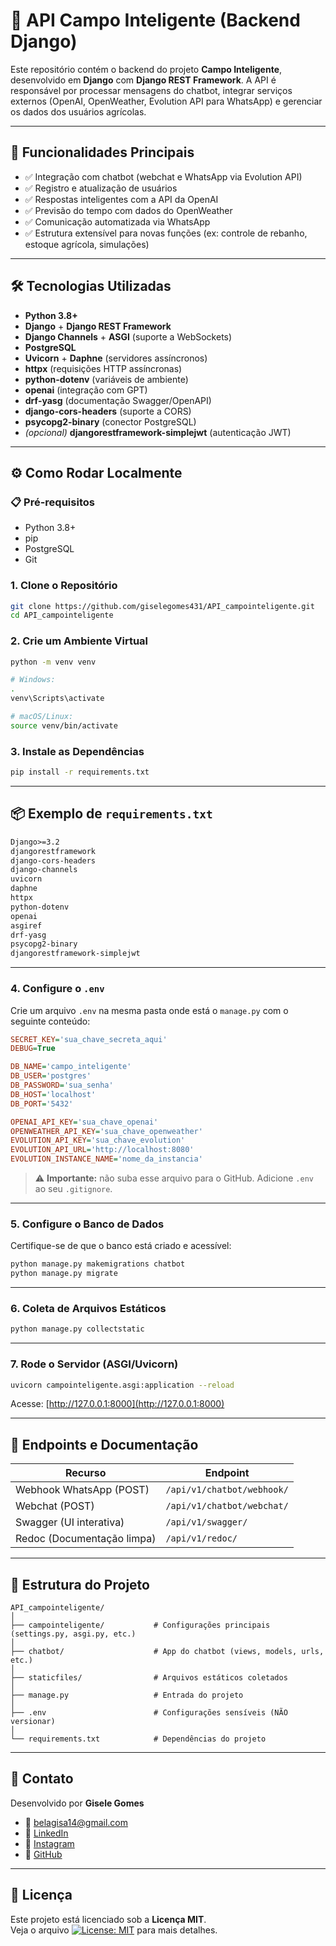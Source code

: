 # 🌾 API Campo Inteligente (Backend Django)

Este repositório contém o backend do projeto **Campo Inteligente**, desenvolvido em **Django** com **Django REST Framework**. A API é responsável por processar mensagens do chatbot, integrar serviços externos (OpenAI, OpenWeather, Evolution API para WhatsApp) e gerenciar os dados dos usuários agrícolas.

---

## 🚀 Funcionalidades Principais

- ✅ Integração com chatbot (webchat e WhatsApp via Evolution API)
- ✅ Registro e atualização de usuários
- ✅ Respostas inteligentes com a API da OpenAI
- ✅ Previsão do tempo com dados do OpenWeather
- ✅ Comunicação automatizada via WhatsApp
- ✅ Estrutura extensível para novas funções (ex: controle de rebanho, estoque agrícola, simulações)

---

## 🛠 Tecnologias Utilizadas

- **Python 3.8+**
- **Django** + **Django REST Framework**
- **Django Channels** + **ASGI** (suporte a WebSockets)
- **PostgreSQL**
- **Uvicorn** + **Daphne** (servidores assíncronos)
- **httpx** (requisições HTTP assíncronas)
- **python-dotenv** (variáveis de ambiente)
- **openai** (integração com GPT)
- **drf-yasg** (documentação Swagger/OpenAPI)
- **django-cors-headers** (suporte a CORS)
- **psycopg2-binary** (conector PostgreSQL)
- *(opcional)* **djangorestframework-simplejwt** (autenticação JWT)

---

## ⚙️ Como Rodar Localmente

### 📋 Pré-requisitos

- Python 3.8+
- pip
- PostgreSQL
- Git

### 1. Clone o Repositório

```bash
git clone https://github.com/giselegomes431/API_campointeligente.git
cd API_campointeligente
```

### 2. Crie um Ambiente Virtual

```bash
python -m venv venv

# Windows:
.
venv\Scripts\activate

# macOS/Linux:
source venv/bin/activate
```

### 3. Instale as Dependências

```bash
pip install -r requirements.txt
```

---

## 📦 Exemplo de `requirements.txt`

```txt
Django>=3.2
djangorestframework
django-cors-headers
django-channels
uvicorn
daphne
httpx
python-dotenv
openai
asgiref
drf-yasg
psycopg2-binary
djangorestframework-simplejwt
```

---

### 4. Configure o `.env`

Crie um arquivo `.env` na mesma pasta onde está o `manage.py` com o seguinte conteúdo:

```ini
SECRET_KEY='sua_chave_secreta_aqui'
DEBUG=True

DB_NAME='campo_inteligente'
DB_USER='postgres'
DB_PASSWORD='sua_senha'
DB_HOST='localhost'
DB_PORT='5432'

OPENAI_API_KEY='sua_chave_openai'
OPENWEATHER_API_KEY='sua_chave_openweather'
EVOLUTION_API_KEY='sua_chave_evolution'
EVOLUTION_API_URL='http://localhost:8080'
EVOLUTION_INSTANCE_NAME='nome_da_instancia'
```

> ⚠️ **Importante:** não suba esse arquivo para o GitHub. Adicione `.env` ao seu `.gitignore`.

---

### 5. Configure o Banco de Dados

Certifique-se de que o banco está criado e acessível:

```bash
python manage.py makemigrations chatbot
python manage.py migrate
```

---

### 6. Coleta de Arquivos Estáticos

```bash
python manage.py collectstatic
```

---

### 7. Rode o Servidor (ASGI/Uvicorn)

```bash
uvicorn campointeligente.asgi:application --reload
```

Acesse: [http://127.0.0.1:8000](http://127.0.0.1:8000)

---

## 📨 Endpoints e Documentação

| Recurso                      | Endpoint                                   |
|-----------------------------|--------------------------------------------|
| Webhook WhatsApp (POST)     | `/api/v1/chatbot/webhook/`                |
| Webchat (POST)              | `/api/v1/chatbot/webchat/`                |
| Swagger (UI interativa)     | `/api/v1/swagger/`                         |
| Redoc (Documentação limpa)  | `/api/v1/redoc/`                           |

---

## 🧪 Estrutura do Projeto

```
API_campointeligente/
│
├── campointeligente/           # Configurações principais (settings.py, asgi.py, etc.)
│
├── chatbot/                    # App do chatbot (views, models, urls, etc.)
│
├── staticfiles/                # Arquivos estáticos coletados
│
├── manage.py                   # Entrada do projeto
│
├── .env                        # Configurações sensíveis (NÃO versionar)
│
└── requirements.txt            # Dependências do projeto
```

---

## 👤 Contato

Desenvolvido por **Gisele Gomes**

- 📧 belagisa14@gmail.com  
- 💼 [LinkedIn](https://www.linkedin.com/in/gisele-gomes-oliveira-037bb1128)  
- 📸 [Instagram](https://www.instagram.com/belagisa13)  
- 🐙 [GitHub](https://github.com/giselegomes431)

---

## 📄 Licença

Este projeto está licenciado sob a **Licença MIT**.  
Veja o arquivo [![License: MIT](https://img.shields.io/badge/License-MIT-yellow.svg)](https://github.com/giselegomes431/API_campointeligente/blob/main/LICENSE)
 para mais detalhes.
